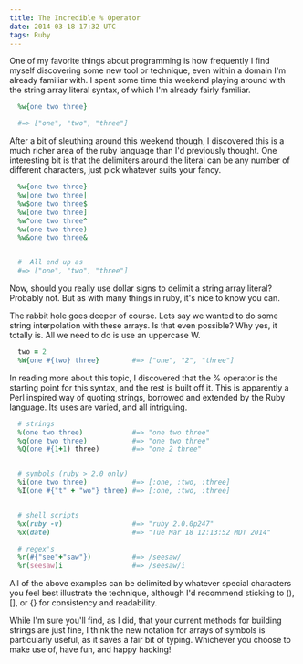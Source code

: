 ```yaml
---
title: The Incredible % Operator
date: 2014-03-18 17:32 UTC
tags: Ruby
---
```


One of my favorite things about programming is how frequently I find myself
discovering some new tool or technique, even within a domain I'm already
familiar with. I spent some time this weekend playing around with the string
array literal syntax, of which I'm already fairly familiar.


  ```ruby
    %w{one two three}

    #=> ["one", "two", "three"]
  ```

After a bit of sleuthing around this weekend though, I discovered this is a much
richer area of the ruby language than I'd previously thought. One interesting
bit is that the delimiters around the literal can be any number of different
characters, just pick whatever suits your fancy.

  ```ruby
    %w{one two three}
    %w|one two three|
    %w$one two three$
    %w[one two three]
    %w^one two three^
    %w(one two three)
    %w&one two three&


    #  All end up as
    #=> ["one", "two", "three"]
  ```

Now, should you really use dollar signs to delimit a string array literal? Probably
not. But as with many things in ruby, it's nice to know you can.

The rabbit hole goes deeper of course. Lets say we wanted to do some string
interpolation with these arrays. Is that even possible? Why yes, it totally is.
All we need to do is use an uppercase W.

  ```ruby
    two = 2
    %W{one #{two} three}        #=> ["one", "2", "three"]
  ```

In reading more about this topic, I discovered that the % operator is the
starting point for this syntax, and the rest is built off it. This is apparently
a Perl inspired way of quoting strings, borrowed and extended by the Ruby
language. Its uses are varied, and all intriguing.

  ```ruby
    # strings
    %(one two three)            #=> "one two three"
    %q(one two three)           #=> "one two three"
    %Q(one #{1+1) three)        #=> "one 2 three"


    # symbols (ruby > 2.0 only)
    %i(one two three)           #=> [:one, :two, :three]
    %I(one #{"t" + "wo"} three) #=> [:one, :two, :three]


    # shell scripts
    %x(ruby -v)                 #=> "ruby 2.0.0p247"
    %x(date)                    #=> "Tue Mar 18 12:13:52 MDT 2014"

    # regex's
    %r(#{"see"+"saw"})          #=> /seesaw/
    %r(seesaw)i                 #=> /seesaw/i
  ```

All of the above examples can be delimited by whatever special characters you
feel best illustrate the technique, although I'd recommend sticking to (), [],
or {} for consistency and readability.

While I'm sure you'll find, as I did, that your current methods for building
strings are just fine, I think the new notation for arrays of symbols is
particularly useful, as it saves a fair bit of typing. Whichever you choose to
make use of, have fun, and happy hacking!
